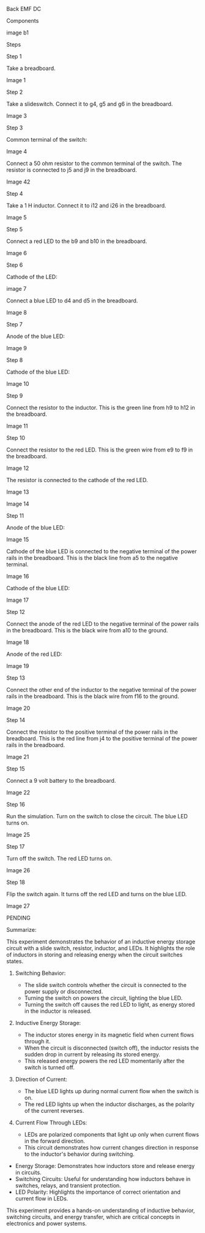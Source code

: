 
Back EMF DC

Components

image b1

Steps

Step 1

Take a breadboard.

Image 1

Step 2

Take a slideswitch. Connect it to g4, g5 and g6 in the breadboard.

Image 3

Step 3

Common terminal of the switch:

Image 4

Connect a 50 ohm resistor to the common terminal of the switch. The resistor is connected to j5 and j9 in the breadboard.

Image 42

Step 4

Take a 1 H inductor. Connect it to i12 and i26 in the breadboard.

Image 5

Step 5

Connect a red LED to the b9 and b10 in the breadboard.

Image 6

Step 6

Cathode of the LED:

image 7

Connect a blue LED to d4 and d5 in the breadboard.

Image 8

Step 7

Anode of the blue LED:

Image  9

Step 8

Cathode of the blue LED:

Image  10

Step 9

Connect the resistor to the inductor. This is the green line from h9 to h12 in the breadboard.

Image 11

Step 10

Connect the resistor to the red LED. This is the green wire from e9 to f9 in the breadboard.

Image 12

The resistor is connected to the cathode of the red LED.

Image 13

Image 14

Step 11

Anode of the blue LED:

Image 15

Cathode of the blue LED is connected to the negative terminal of the power rails in the breadboard. This is the black line from a5 to the negative terminal.

Image 16

Cathode of the blue LED:

Image 17

Step 12

Connect the anode of the red LED to the negative terminal of the power rails in the breadboard. This is the black wire from a10 to the ground.

Image 18

Anode of the red LED:

Image 19

Step 13

Connect the other end of the inductor to the negative terminal of the power rails in the breadboard. This is the black wire from f16 to the ground.

Image 20

Step 14

Connect the resistor to the positive terminal of the power rails in the breadboard. This is the red line from j4 to the positive terminal of the power rails in the breadboard.

Image  21

Step 15

Connect a 9 volt battery to the breadboard.

Image 22

Step 16

Run the simulation. Turn on the switch to close the circuit. The blue LED turns on.

Image 25

Step 17

Turn off the switch. The red LED turns on.

Image 26

Step 18

Flip the switch again. It turns off the red LED and turns on the blue LED.

Image 27

PENDING

Summarize:

This experiment demonstrates the behavior of an inductive energy storage circuit with a slide switch, resistor, inductor, and LEDs. It highlights the role of inductors in storing and releasing energy when the circuit switches states.

1. Switching Behavior:
   - The slide switch controls whether the circuit is connected to the power supply or disconnected.
   - Turning the switch on powers the circuit, lighting the blue LED.
   - Turning the switch off causes the red LED to light, as energy stored in the inductor is released.

2. Inductive Energy Storage:
   - The inductor stores energy in its magnetic field when current flows through it.
   - When the circuit is disconnected (switch off), the inductor resists the sudden drop in current by releasing its stored energy.
   - This released energy powers the red LED momentarily after the switch is turned off.

3. Direction of Current:
   - The blue LED lights up during normal current flow when the switch is on.
   - The red LED lights up when the inductor discharges, as the polarity of the current reverses.

4. Current Flow Through LEDs:
   - LEDs are polarized components that light up only when current flows in the forward direction.
   - This circuit demonstrates how current changes direction in response to the inductor's behavior during switching.

- Energy Storage: Demonstrates how inductors store and release energy in circuits.
- Switching Circuits: Useful for understanding how inductors behave in switches, relays, and transient protection.
- LED Polarity: Highlights the importance of correct orientation and current flow in LEDs.

This experiment provides a hands-on understanding of inductive behavior, switching circuits, and energy transfer, which are critical concepts in electronics and power systems.
